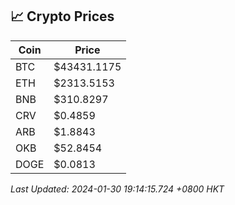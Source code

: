 ## 📈 Crypto Prices

| Coin | Price |
| ---- | ----- |
| BTC | $43431.1175 |
| ETH | $2313.5153 |
| BNB | $310.8297 |
| CRV | $0.4859 |
| ARB | $1.8843 |
| OKB | $52.8454 |
| DOGE | $0.0813 |

_Last Updated: 2024-01-30 19:14:15.724 +0800 HKT_